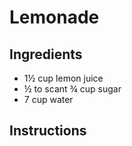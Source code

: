 # Lemonade

## Ingredients
 - 1½ cup lemon juice
 - ½ to scant ¾ cup sugar
 - 7 cup water

## Instructions

